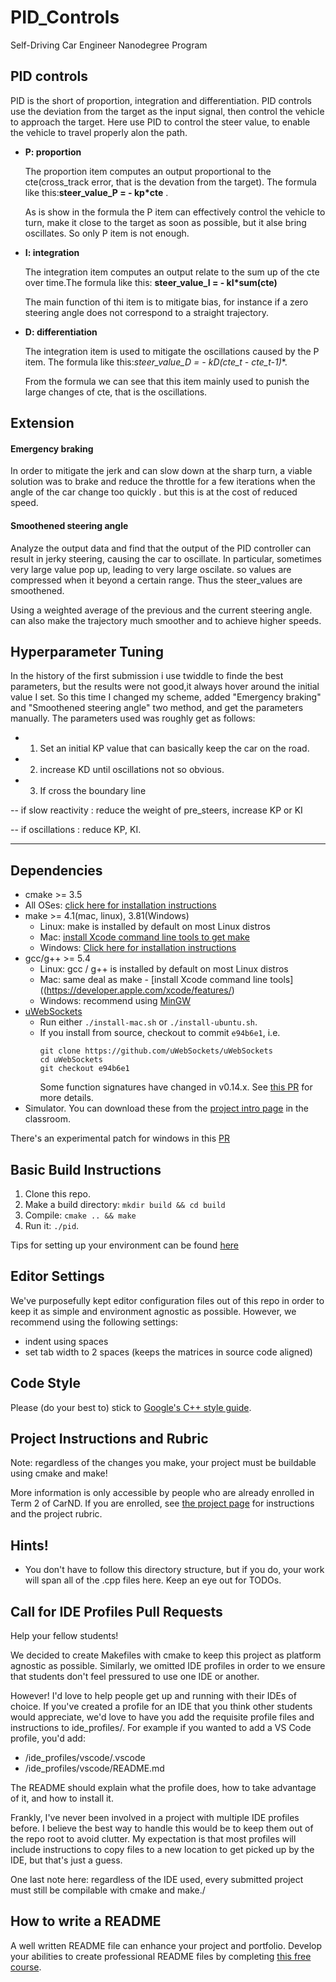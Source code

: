 # PID_Controls

Self-Driving Car Engineer Nanodegree Program

## PID controls

PID is the short of proportion, integration and differentiation. PID controls use the deviation from the target as the input signal, then control the vehicle to approach the target. Here use PID to control the steer value, to enable the vehicle to travel properly alon the path.

- **P: proportion**  

  The proportion item computes an output proportional to the cte(cross_track error, that is    the devation from the target). The formula like this:**steer_value_P = - kp*cte**  .
  
  As is show in the formula the P item can effectively control the vehicle to turn, make it close to the target as soon as possible, but it alse bring oscillates. So only P item is not enough.
  
- **I: integration**  

  The integration item computes an output relate to the sum up of  the cte over time.The formula like this: **steer_value_I = - kI*sum(cte)**

  The main function of thi item is to mitigate bias, for instance if a zero steering angle does not correspond to a straight trajectory. 

- **D: differentiation**  

  The integration item is used to mitigate the oscillations caused by the P item. The formula like this:**steer_value_D = - kD*(cte_t - cte_t-1)**. 

  From the formula we can see that this item mainly used to punish the  large changes of cte, that is the oscillations.
  

## Extension  

#### Emergency braking
In order to mitigate the jerk  and can slow down at the sharp turn,  a viable solution was to brake and reduce the throttle  for a few iterations when the angle of the car change too quickly . but this is at the cost of reduced speed.

#### Smoothened steering angle
Analyze the output data and find that the output of the PID controller can result in jerky steering, causing the car to oscillate. In particular, sometimes very large value pop up, leading to very large oscilate. so values are compressed when it beyond a certain range. Thus the steer_values are smoothened.

Using a weighted average of the previous and the current steering angle. can also make the trajectory much smoother and  to achieve higher speeds.

## Hyperparameter Tuning

In the history of the first submission i use twiddle to finde the best parameters, but the results were not good,it  always hover around the initial value I set. So this time I changed my scheme, added "Emergency braking"  and "Smoothened steering angle"  two method, and get the parameters manually. The parameters used was roughly get as follows:
-  1.   Set an initial KP value  that can basically keep the car on the road.

- 2. increase KD until oscillations not so obvious.

- 3. If  cross the boundary line

--         if slow reactivity  : reduce the weight of pre_steers, increase KP or KI

--         if oscillations :  reduce KP, KI.

---

## Dependencies

* cmake >= 3.5
 * All OSes: [click here for installation instructions](https://cmake.org/install/)
* make >= 4.1(mac, linux), 3.81(Windows)
  * Linux: make is installed by default on most Linux distros
  * Mac: [install Xcode command line tools to get make](https://developer.apple.com/xcode/features/)
  * Windows: [Click here for installation instructions](http://gnuwin32.sourceforge.net/packages/make.htm)
* gcc/g++ >= 5.4
  * Linux: gcc / g++ is installed by default on most Linux distros
  * Mac: same deal as make - [install Xcode command line tools]((https://developer.apple.com/xcode/features/)
  * Windows: recommend using [MinGW](http://www.mingw.org/)
* [uWebSockets](https://github.com/uWebSockets/uWebSockets)
  * Run either `./install-mac.sh` or `./install-ubuntu.sh`.
  * If you install from source, checkout to commit `e94b6e1`, i.e.
    ```
    git clone https://github.com/uWebSockets/uWebSockets 
    cd uWebSockets
    git checkout e94b6e1
    ```
    Some function signatures have changed in v0.14.x. See [this PR](https://github.com/udacity/CarND-MPC-Project/pull/3) for more details.
* Simulator. You can download these from the [project intro page](https://github.com/udacity/self-driving-car-sim/releases) in the classroom.

There's an experimental patch for windows in this [PR](https://github.com/udacity/CarND-PID-Control-Project/pull/3)

## Basic Build Instructions

1. Clone this repo.
2. Make a build directory: `mkdir build && cd build`
3. Compile: `cmake .. && make`
4. Run it: `./pid`. 

Tips for setting up your environment can be found [here](https://classroom.udacity.com/nanodegrees/nd013/parts/40f38239-66b6-46ec-ae68-03afd8a601c8/modules/0949fca6-b379-42af-a919-ee50aa304e6a/lessons/f758c44c-5e40-4e01-93b5-1a82aa4e044f/concepts/23d376c7-0195-4276-bdf0-e02f1f3c665d)

## Editor Settings

We've purposefully kept editor configuration files out of this repo in order to
keep it as simple and environment agnostic as possible. However, we recommend
using the following settings:

* indent using spaces
* set tab width to 2 spaces (keeps the matrices in source code aligned)

## Code Style

Please (do your best to) stick to [Google's C++ style guide](https://google.github.io/styleguide/cppguide.html).

## Project Instructions and Rubric

Note: regardless of the changes you make, your project must be buildable using
cmake and make!

More information is only accessible by people who are already enrolled in Term 2
of CarND. If you are enrolled, see [the project page](https://classroom.udacity.com/nanodegrees/nd013/parts/40f38239-66b6-46ec-ae68-03afd8a601c8/modules/f1820894-8322-4bb3-81aa-b26b3c6dcbaf/lessons/e8235395-22dd-4b87-88e0-d108c5e5bbf4/concepts/6a4d8d42-6a04-4aa6-b284-1697c0fd6562)
for instructions and the project rubric.

## Hints!

* You don't have to follow this directory structure, but if you do, your work
  will span all of the .cpp files here. Keep an eye out for TODOs.

## Call for IDE Profiles Pull Requests

Help your fellow students!

We decided to create Makefiles with cmake to keep this project as platform
agnostic as possible. Similarly, we omitted IDE profiles in order to we ensure
that students don't feel pressured to use one IDE or another.

However! I'd love to help people get up and running with their IDEs of choice.
If you've created a profile for an IDE that you think other students would
appreciate, we'd love to have you add the requisite profile files and
instructions to ide_profiles/. For example if you wanted to add a VS Code
profile, you'd add:

* /ide_profiles/vscode/.vscode
* /ide_profiles/vscode/README.md

The README should explain what the profile does, how to take advantage of it,
and how to install it.

Frankly, I've never been involved in a project with multiple IDE profiles
before. I believe the best way to handle this would be to keep them out of the
repo root to avoid clutter. My expectation is that most profiles will include
instructions to copy files to a new location to get picked up by the IDE, but
that's just a guess.

One last note here: regardless of the IDE used, every submitted project must
still be compilable with cmake and make./

## How to write a README
A well written README file can enhance your project and portfolio.  Develop your abilities to create professional README files by completing [this free course](https://www.udacity.com/course/writing-readmes--ud777).


